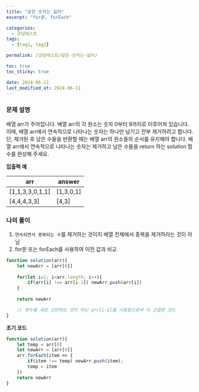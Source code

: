 ```yaml
---
title: "같은 숫자는 싫어"
excerpt: "for문, forEach"

categories:
  - 코딩테스트
tags:
  - [tag1, tag2]

permalink: /코딩테스트/같은-숫자는-싫어/

toc: true
toc_sticky: true

date: 2024-06-11
last_modified_at: 2024-06-11
---
```

### 문제 설명
배열 arr가 주어집니다. 배열 arr의 각 원소는 숫자 0부터 9까지로 이루어져 있습니다. 이때, 배열 arr에서 연속적으로 나타나는 숫자는 하나만 남기고 전부 제거하려고 합니다. 단, 제거된 후 남은 수들을 반환할 때는 배열 arr의 원소들의 순서를 유지해야 합니다. 배열 arr에서 연속적으로 나타나는 숫자는 제거하고 남은 수들을 return 하는 solution 함수를 완성해 주세요.

**입출력 예**

| arr | answer |
| --- | --- |
| [1,1,3,3,0,1,1] | [1,3,0,1] |
| [4,4,4,3,3] | [4,3] |

### 나의 풀이
1. `연속되면서 중복되는 수`를 제거하는 것이지 배열 전체에서 중복을 제거하라는 것이 아님
2. for문 또는 forEach를 사용하여 이전 값과 비교

```jsx
function solution(arr){
    let newArr = [arr[0]]
    
    for(let i=1; i<arr.length; i++){
        if(arr[i] !== arr[i-1]) newArr.push(arr[i])
    }
    
    return newArr

    // 변수를 새로 선언하는 것이 아닌 arr[i-1]을 사용함으로써 더 간결한 코드
}
```

**초기 코드**
```jsx
function solution(arr){
    let temp = arr[0]
    let newArr = [arr[0]]
    arr.forEach(item => {
        if(item !== temp) newArr.push(item);
        temp = item
    })
    return newArr
}
```